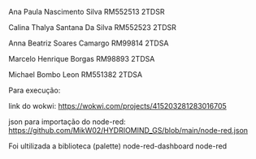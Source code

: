 Ana Paula Nascimento Silva RM552513 2TDSR

Calina Thalya Santana Da Silva RM552523 2TDSR

Anna Beatriz Soares Camargo RM99814 2TDSA

Marcelo Henrique Borgas RM98893 2TDSA

Michael Bombo Leon RM551382 2TDSA


Para execução:

link do wokwi:
https://wokwi.com/projects/415203281283016705

json para importação do node-red:
https://github.com/MikW02/HYDRIOMIND_GS/blob/main/node-red.json

Foi ultilizada a biblioteca (palette) node-red-dashboard node-red
